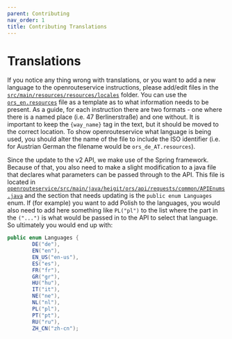 ```yaml
---
parent: Contributing
nav_order: 1
title: Contributing Translations
---
```


# Translations
If you notice any thing wrong with translations, or you want to add a new language to the openrouteservice instructions, please add/edit files in the [`src/main/resources/resources/locales`](https://github.com/GIScience/openrouteservice/tree/master/openrouteservice/src/main/resources/resources/locales) folder. You can use the [`ors_en.resources`](https://github.com/GIScience/openrouteservice/openrouteservice/src/main/resources/resources/locales/ors_en-US.resources) file as a template as to what information needs to be present.
As a guide, for each instruction there are two formats - one where there is a named place (i.e. 47 Berlinerstraße) and one without. It is important to keep the `{way_name}` tag in the text, but it should be moved to the correct location.
To show openrouteservice what language is being used, you should alter the name of the file to include the ISO identifier (i.e. for Austrian German the filename would be `ors_de_AT.resources`).

Since the update to the v2 API, we make use of the Spring framework. Because of that, you also need to make a slight modification to a java file that declares what parameters can be passed through to the API. This file is located in [`openrouteservice/src/main/java/heigit/ors/api/requests/common/APIEnums.java`](https://github.com/GIScience/openrouteservice/blob/master/openrouteservice/src/main/java/org/heigit/ors/api/requests/common/APIEnums.java) and the section that needs updating is the `public enum Languages` enum. If (for example) you want to add Polish to the languages, you would also need to add here something like `PL("pl")` to the list where the part in the `("...")` is what would be passed in to the API to select that language. So ultimately you would end up with:
```java
public enum Languages {
        DE("de"),
        EN("en"),
        EN_US("en-us"),
        ES("es"),
        FR("fr"),
        GR("gr"),
        HU("hu"),
        IT("it"),
        NE("ne"),
        NL("nl"),
        PL("pl"),
        PT("pt"),
        RU("ru"),
        ZH_CN("zh-cn");
```
